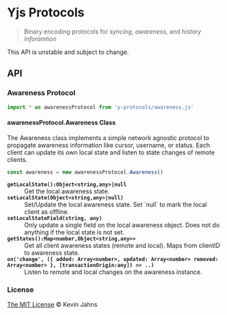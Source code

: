 # Yjs Protocols
> Binary encoding protocols for *syncing*, *awareness*, and *history inforamtion*

This API is unstable and subject to change.

## API

### Awareness Protocol

```js
import * as awarenessProtocol from 'y-protocols/awareness.js'
```

#### awarenessProtocol.Awareness Class

The Awareness class implements a simple network agnostic protocol to propagate awareness information like cursor, username, or status. Each client can update its own local state and listen to state changes of remote clients.

```js
const awareness = new awarenessProtocol.Awareness()
```

<dl>
  <b><code>getLocalState():Object&lt;string,any&gt;|null</code></b>
  <dd>Get the local awareness state.</dd>
  <b><code>setLocalState(Object&lt;string,any&gt;|null)</code></b>
  <dd>Set/Update the local awareness state. Set `null` to mark the local client as offline.</dd>
  <b><code>setLocalStateField(string, any)</code></b>
  <dd>Only update a single field on the local awareness object. Does not do anything if the local state is not set.</dd>
  <b><code>getStates():Map&lt;number,Object&lt;string,any&gt;&gt;</code></b>
  <dd>Get all client awareness states (remote and local). Maps from clientID to awareness state.</dd>
  <b><code>on('change', ({ added: Array&lt;number&gt;, updated: Array&lt;number&gt; removed: Array&lt;number&gt; }, [transactionOrigin:any]) => ..)</code></b>
  <dd>Listen to remote and local changes on the awareness instance.</dd>
</dl>


### License

[The MIT License](./LICENSE) © Kevin Jahns

